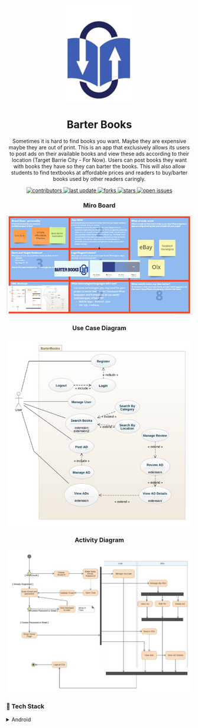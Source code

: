 <div align="center">

  <img src="https://github.com/Brij15/BarterBook/blob/main/images/Logo_1-removebg-preview%20LoGO%20only.png" alt="logo" width="200" height="auto" />
  <h1>Barter Books</h1>
  
  <p>
    Sometimes it is hard to find books you want. Maybe they are expensive maybe they are out of print. This is an app that exclusively allows its users to post ads on their available books and view these ads according to their location (Target Barrie City - For Now). Users can post books they want with books they have so they can barter the books. This will also allow students to find textbooks at affordable prices and readers to buy/barter books used by other readers caringly. 
  </p>
  
  
<!-- Badges -->
<p>
  <a href="https://github.com/Brij15/BarterBook/graphs/contributors">
    <img src="https://img.shields.io/github/contributors/Brij15/BarterBook" alt="contributors" />
  </a>
  <a href="">
    <img src="https://img.shields.io/github/last-commit/Brij15/BarterBook" alt="last update" />
  </a>
  <a href="https://github.com/Brij15/BarterBook/network/members">
    <img src="https://img.shields.io/github/forks/Brij15/BarterBook" alt="forks" />
  </a>
  <a href="https://github.com/Brij15/BarterBook/stargazers">
    <img src="https://img.shields.io/github/stars/Brij15/BarterBook" alt="stars" />
  </a>
  <a href="https://github.com/Brij15/BarterBook/issues/">
    <img src="https://img.shields.io/github/issues/Brij15/BarterBook" alt="open issues" />
  </a> 
</p>
</div>

<div align="center">

### Miro Board
![BrainStorming](https://github.com/Brij15/BarterBook/blob/main/images/Miro.png)

### Use Case Diagram
![UML Case Diagram](https://github.com/Brij15/BarterBook/blob/main/images/class-diagram.jpeg)

### Activity Diagram
![UML Case Diagram](https://github.com/Brij15/BarterBook/blob/main/images/activity-diagram.jpeg)

 </div>

### :space_invader: Tech Stack

<details>
  <summary>Android</summary>
  <ul>   
    <li><a href="#">Java</a></li>
   <li><a href="#">Firebase Auth</a></li>   
   <li><a href="#">Firebase Firestore</a></li>   
  </ul>
</details>

